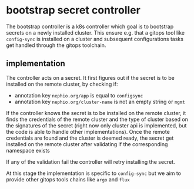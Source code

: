 # bootstrap secret controller

The bootstrap controller is a k8s controller which goal is to bootstrap secrets on a newly installed cluster. This ensure e.g. that a gitops tool like `config-sync` is installed on a cluster and subsequent configurations tasks get handled through the gitops toolchain.

## implementation

The controller acts on a secret. It first figures out if the secret is to be installed on the remote cluster, by checking if:
- annotation key `nephio.org/app` is equal to `configsync`
- annotation key `nephio.org/cluster-name` is not an empty string or `mgmt`

If the controller knows the secret is to be installed on the remote cluster, it finds the credentials of the remote cluster and the type of cluster based on the signatures of the secret (right now only cluster api is implemented, but the code is able to handle other implementations).
Once the remote credentials are found and the cluster is deemed ready, the secret get installed on the remote cluster after validating if the corresponding namespace exists

If any of the validation fail the controller will retry installing the secret.

At this stage the implementation is specific to `config-sync` but we aim to provide other gitops tools chains like `argo` and `flux`